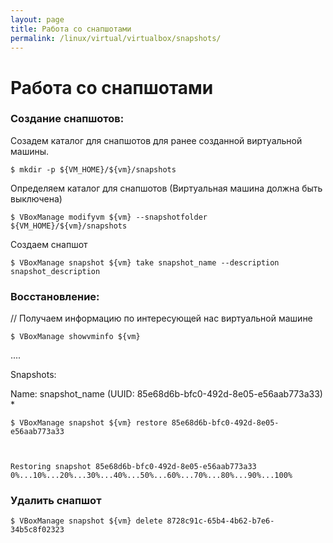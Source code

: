 ```yaml
---
layout: page
title: Работа со снапшотами
permalink: /linux/virtual/virtualbox/snapshots/
---
```


# Работа со снапшотами

### Создание снапшотов:

Созадем каталог для снапшотов для ранее созданной виртуальной машины.

    $ mkdir -p ${VM_HOME}/${vm}/snapshots

Определяем каталог для снапшотов (Виртуальная машина должна быть выключена)

    $ VBoxManage modifyvm ${vm} --snapshotfolder ${VM_HOME}/${vm}/snapshots

Создаем снапшот

    $ VBoxManage snapshot ${vm} take snapshot_name --description snapshot_description

### Восстановление:

// Получаем информацию по интересующей нас виртуальной машине

    $ VBoxManage showvminfo ${vm}

....

Snapshots:

  Name: snapshot_name (UUID: 85e68d6b-bfc0-492d-8e05-e56aab773a33) *

    $ VBoxManage snapshot ${vm} restore 85e68d6b-bfc0-492d-8e05-e56aab773a33



    Restoring snapshot 85e68d6b-bfc0-492d-8e05-e56aab773a33
    0%...10%...20%...30%...40%...50%...60%...70%...80%...90%...100%



### Удалить снапшот

    $ VBoxManage snapshot ${vm} delete 8728c91c-65b4-4b62-b7e6-34b5c8f02323
